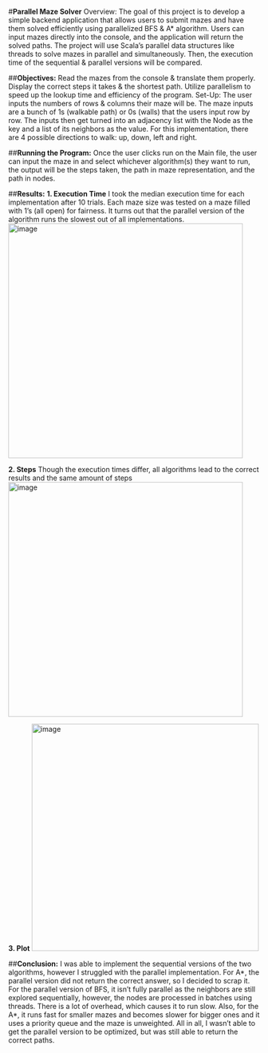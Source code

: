 #**Parallel Maze Solver**
Overview: 
The goal of this project is to develop a simple backend application that allows users to submit mazes and have them solved efficiently using parallelized BFS & A* algorithm. Users can input mazes directly into the console, and the application will return the solved paths. The project will use Scala’s parallel data structures like threads to solve mazes in parallel and simultaneously. Then, the execution time of the sequential & parallel versions will be compared. 

##**Objectives:**
Read the mazes from the console & translate them properly.
Display the correct steps it takes & the shortest path.
Utilize parallelism to speed up the lookup time and efficiency of the program.
Set-Up:
The user inputs the numbers of rows & columns their maze will be. The maze inputs are a bunch of 1s (walkable path) or 0s (walls) that the users input row by row. The inputs then get turned into an adjacency list with the Node as the key and a list of its neighbors as the value. For this implementation, there are 4 possible directions to walk: up, down, left and right. 

##**Running the Program:**
Once the user clicks run on the Main file, the user can input the maze in and select whichever algorithm(s) they want to run, the output will be the steps taken, the path in maze representation, and the path in nodes. 

##**Results:**
  **1. Execution Time**
      I took the median execution time for each implementation after 10 trials. Each maze size was tested on a maze filled with 1’s (all open) for fairness. It turns out that the parallel version of  the algorithm runs the slowest out of all implementations.
     <img width="470" alt="image" src="https://github.com/user-attachments/assets/e31e2714-a06d-4990-bdef-c9181cf19265" />
     
  **2. Steps**
     Though the execution times differ, all algorithms lead to the correct results and the same amount of steps
     <img width="470" alt="image" src="https://github.com/user-attachments/assets/2a79cd6c-09a5-4de0-9861-90555f1be394" />

  **3. Plot**
    <img width="455" alt="image" src="https://github.com/user-attachments/assets/c5a0440c-1af4-4cb8-8518-07ed9787b1b6" />
    
##**Conclusion:**
I was able to implement the sequential versions of the two algorithms, however I struggled with the parallel implementation. For A*, the parallel version did not return the correct answer, so I decided to scrap it. For the parallel version of BFS, it isn’t fully parallel as the neighbors are still explored sequentially, however, the nodes are processed in batches using threads. There is a lot of overhead, which causes it to run slow. Also, for the A*, it runs fast for smaller mazes and becomes slower for bigger ones and it uses a priority queue and the maze is unweighted. All in all, I wasn’t able to get the parallel version to be optimized, but was still able to return the correct paths. 



     





